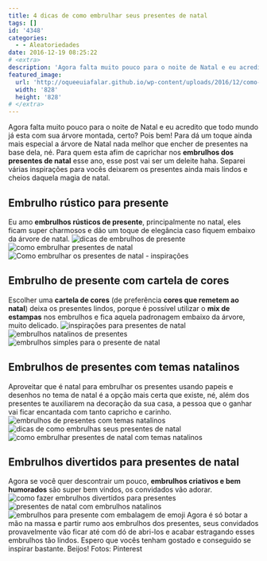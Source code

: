 ```yaml
---
title: 4 dicas de como embrulhar seus presentes de natal
tags: []
id: '4348'
categories:
  - - Aleatoriedades
date: 2016-12-19 08:25:22
# <extra>
description: 'Agora falta muito pouco para o noite de Natal e eu acredito que todo mundo já esta com sua árvore montada, certo? Pois bem! Para dá um toque ainda mais especial a árvore de Natal nada melhor que encher de presentes na base dela, né. Para quem esta afim de caprichar nos embrulhos dos presentes de natal esse ano, esse post vai ser um deleite haha. Separei várias inspirações para vocês deixarem os presentes ainda mais lindos e cheios daquela magia de natal. Embrulho rústico para presente Eu amo embrulhos rústicos de presente, principalmente no natal, eles ficam super charmosos e dão um toque de elegância caso fiquem embaixo da árvore de natal. Embrulho de presente com cartela de cores Escolher uma cartela de cores (de preferência cores que remetem ao natal) deixa os presentes lindos, porque é possível utilizar &hellip;'
featured_image: 
  url: 'http://oqueeuiafalar.github.io/wp-content/uploads/2016/12/como-embrulhar-os-presentes-de-natal-com-cores-natalina.jpg'
  width: '828'
  height: '828'
# </extra>
---
```


Agora falta muito pouco para o noite de Natal e eu acredito que todo mundo já esta com sua árvore montada, certo? Pois bem! Para dá um toque ainda mais especial a árvore de Natal nada melhor que encher de presentes na base dela, né. Para quem esta afim de caprichar nos **embrulhos dos presentes de natal** esse ano, esse post vai ser um deleite haha. Separei várias inspirações para vocês deixarem os presentes ainda mais lindos e cheios daquela magia de natal.

## Embrulho rústico para presente

Eu amo **embrulhos rústicos de presente**, principalmente no natal, eles ficam super charmosos e dão um toque de elegância caso fiquem embaixo da árvore de natal. ![dicas de embrulhos de presente ](/wp-content/uploads/2016/12/como-embrulhar-presente-para-o-natal.jpg) ![como embrulhar presentes de natal](/wp-content/uploads/2016/12/embrulho-rústico-de-presente.jpg) ![Como embrulhar os presentes de natal - inspirações ](/wp-content/uploads/2016/12/presente-de-natal-como-embrulhar.jpg)

## Embrulho de presente com cartela de cores

Escolher uma **cartela de cores** (de preferência **cores que remetem ao natal**) deixa os presentes lindos, porque é possível utilizar o **mix de estampas** nos embrulhos e fica aquela padronagem embaixo da árvore, muito delicado. ![inspirações para presentes de natal](/wp-content/uploads/2016/12/embrulho-xadrez-para-presente.jpg) ![embrulhos natalinos de presentes](/wp-content/uploads/2016/12/como-embrulhar-os-presentes-de-natal-com-cores-natalina.jpg) ![embrulhos simples para o presente de natal](/wp-content/uploads/2016/12/embrulho-vermelho-para-presentes-de-natal.jpg)

## Embrulhos de presentes com temas natalinos

Aproveitar que é natal para embrulhar os presentes usando papeis e desenhos no tema de natal é a opção mais certa que existe, né, além dos presentes te auxiliarem na decoração da sua casa, a pessoa que o ganhar vai ficar encantada com tanto capricho e carinho. ![embrulhos de presentes com temas natalinos](/wp-content/uploads/2016/12/embrulhos-para-os-presentes-de-natal.jpg) ![dicas de como embrulhas seus presentes de natal](/wp-content/uploads/2016/12/presentes-para-o-natal-com-embrulhos-natalinos.jpg) ![como embrulhar presentes de natal com temas natalinos](/wp-content/uploads/2016/12/decoração-de-embrulhos-para-presentes-de-natal.jpg)

## Embrulhos divertidos para presentes de natal

Agora se você quer descontrair um pouco, **embrulhos criativos e bem humorados** são super bem vindos, os convidados vão adorar. ![como fazer embrulhos divertidos para presentes](/wp-content/uploads/2016/12/embrulho-divertidos-para-presentes-de-natal.jpg) ![presentes de natal com embrulhos natalinos ](/wp-content/uploads/2016/12/embrulhos-divertidos-para-presentes.jpg) ![embrulhos para presente com embalagem de emoji](/wp-content/uploads/2016/12/presentes-com-embrulhos-divertidos.jpg) Agora é só botar a mão na massa e partir rumo aos embrulhos dos presentes, seus convidados provavelmente vão ficar até com dó de abri-los e acabar estragando esses embrulhos tão lindos. Espero que vocês tenham gostado e conseguido se inspirar bastante. Beijos! Fotos: Pinterest
